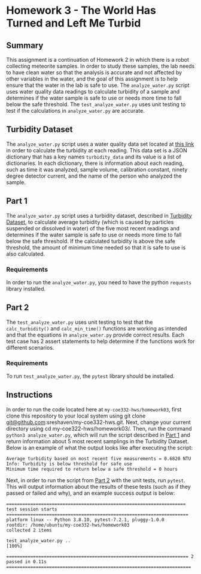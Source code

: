# Homework 3 - The World Has Turned and Left Me Turbid

## Summary

This assignment is a continuation of Homework 2 in which there is a robot collecting meteorite samples. In order to study these samples, the lab needs to have clean water so that the analysis is accurate and not affected by other variables in the water, and the goal of this assignment is to help ensure that the water in the lab is safe to use. The `analyze_water.py` script uses water quality data readings to calculate turbidity of a sample and determines if the water sample is safe to use or needs more time to fall below the safe threshold. The `test_analyze_water.py` uses unit testing to test if the calculations in `analyze_water.py` are accurate.

## Turbidity Dataset

The `analyze_water.py` script uses a water quality data set located at [this link](https://raw.githubusercontent.com/wjallen/turbidity/main/turbidity_data.json) in order to calculate the turbidity at each reading. This data set is a JSON dictionary that has a key names `turbidity_data` and its value is a list of dictionaries. In each dictionary, there is information about each reading, such as time it was analyzed, sample volume, calibration constant, ninety degree detector current, and the name of the person who analyzed the sample.

## Part 1

The `analyze_water.py` script uses a turbidity dataset, described in [Turbidity Dataset](##turbidity-dataset), to calculate average turbidity (which is caused by particles suspended or dissolved in water) of the five most recent readings and determines if the water sample is safe to use or needs more time to fall below the safe threshold. If the calculated turbidity is above the safe threshold, the amount of minimum time needed so that it is safe to use is also calculated.

### Requirements

In order to run the `analyze_water.py`, you need to have the python `requests` library installed.

## Part 2

The `test_analyze_water.py` uses unit testing to test that the `calc_turbidity()` and `calc_min_time()` functions are working as intended and that the equations in `analyze_water.py` provide correct results. Each test case has 2 assert statements to help determine if the functions work for different scenarios.

### Requirements

To run `test_analyze_water.py`, the `pytest` library should be installed.

## Instructions

In order to run the code located here at `my-coe332-hws/homework03`, first clone this repository to your local system using git clone git@github.com:sreshaven/my-coe332-hws.git. Next, change your current directory using cd my-coe322-hws/homework03/. Then, run the command `python3 analyze_water.py`, which will run the script described in [Part 1](##part-1) and return information about 5 most recent samplings in the Turbidity Dataset. Below is an example of what the output looks like after executing the script:
```
Average turbidity based on most recent five measurements = 0.6820 NTU
Info: Turbidity is below threshold for safe use
Minimum time required to return below a safe threshold = 0 hours
```

Next, in order to run the script from [Part 2](##part-2) with the unit tests, run `pytest`. This will output information about the results of these tests (such as if they passed or failed and why), and an example success output is below:
```
=================================================================== test session starts ====================================================================
platform linux -- Python 3.8.10, pytest-7.2.1, pluggy-1.0.0
rootdir: /home/ubuntu/my-coe332-hws/homework03
collected 2 items

test_analyze_water.py ..                                                                                                                             [100%]

==================================================================== 2 passed in 0.11s =====================================================================
```
